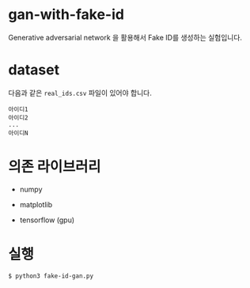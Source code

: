 # gan-with-fake-id

Generative adversarial network 을 활용해서 Fake ID를 생성하는 실험입니다.


# dataset

다음과 같은 `real_ids.csv` 파일이 있어야 합니다.

```
아이디1
아이디2
...
아이디N
```



# 의존 라이브러리

* numpy

* matplotlib

* tensorflow (gpu)


# 실행

```
$ python3 fake-id-gan.py
```
